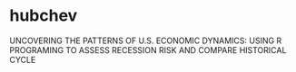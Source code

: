 # hubchev
UNCOVERING THE PATTERNS OF U.S. ECONOMIC DYNAMICS: USING R PROGRAMING TO ASSESS RECESSION RISK AND COMPARE HISTORICAL CYCLE
